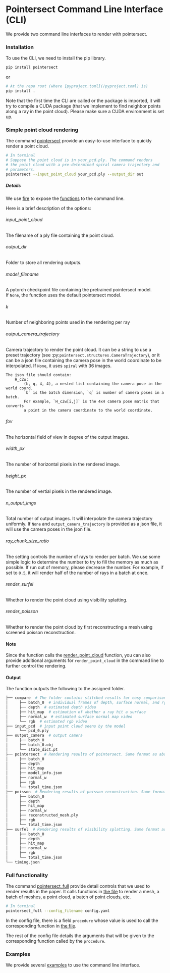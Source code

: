 # Pointersect Command Line Interface (CLI)

We provide two command line interfaces to render with pointersect.

### Installation

To use the CLI, we need to install the pip library.

```bash
pip install pointersect
```

or

```bash
# At the repo root (where [pyproject.toml](/pyproject.toml) is)
pip install .
```

Note that the first time the CLI are called or the package is imported,
it will try to compile a CUDA package (that we implement
to find neighbor points along a ray in the point cloud). Please
make sure a CUDA environment is set up.

### Simple point cloud rendering

The command [pointersect](/pointersect/inference/main.py:render_pcd_with_pointersect)
provide an easy-to-use interface to quickly render a point cloud.

```bash
# In terminal
# Suppose the point cloud is in your_pcd.ply. The command renders 
# the point cloud with a pre-determined spiral camera trajectory and 
# parameters.
pointersect --input_point_cloud your_pcd.ply --output_dir out 
```

##### Details

We use [fire](https://github.com/google/python-fire) to expose the
[functions](/pointersect/inference/main.py) to the command line.

Here is a brief description of the options:

###### input_point_cloud

The filename of a ply file containing the point cloud.

###### output_dir

Folder to store all rendering outputs.

###### model_filename

A pytorch checkpoint file containing the pretrained pointersect model.  
If `None`, the function uses the default pointersect model.

###### k

Number of neighboring points used in the rendering per ray

###### output_camera_trajectory

Camera trajectory to render the point cloud.
It can be a string to use a preset trajectory
(see :py:`pointersect.structures.CameraTrajectory`),
or it can be a json file containing the camera pose
in the world coordinate to be interpolated.
If `None`, it uses `spiral` with 36 images.

    The json file should contain:
        H_c2w:
            (b, q, 4, 4), a nested list containing the camera pose in the world coord.
            `b` is the batch dimension, `q` is number of camera poses in a batch.
            For example, `H_c2w[i,j]` is the 4x4 camera pose matrix that converts
            a point in the camera coordinate to the world coordinate.

###### fov

The horizontal field of view in degree of the output images.

###### width_px

The number of horizontal pixels in the rendered image.

###### height_px

The number of vertial pixels in the rendered image.

###### n_output_imgs

Total number of output images. It will interpolate the camera trajectory uniformly.
If `None` and `output_camera_trajectory` is provided as a json file, it will use the
camera poses in the json file.

###### ray_chunk_size_ratio

The setting controls the number of rays to render per batch. We use some simple
logic to determine the number to try to fill the memory as much as possible.
If run out of memory, please decrease the number. For example, if set to `0.5`,
it will render half of the number of rays in a batch at once.

###### render_surfel

Whether to render the point cloud using visibility splatting.

###### render_poisson

Whether to render the point cloud by first reconstructing a mesh using
screened poisson reconstruction.

#### Note

Since the function calls the [render_point_cloud](/pointersect/inference/main.py:render_point_cloud)
function, you can also provide additional arguments for `render_point_cloud` in
the command line to further control the rendering.

#### Output

The function outputs the following to the assigned folder.

```python
├── compare  # The folder contains stitched results for easy comparison
│     ├── batch_0  # individual frames of depth, surface normal, and rgb estimation
│     ├── depth  # estimated depth video
│     ├── hit_map  # estimation of whether a ray hit a surface 
│     ├── normal_w  # estimated surface normal map video
│     └── rgb  # estimated rgb video
├── input_pcd  # input point cloud seens by the model
│     └── pcd_0.ply
├── output_camera  # output camera 
│     ├── batch_0
│     ├── batch_0.obj
│     └── state_dict.pt
├── pointersect  # Rendering results of pointersect. Same format as above.
│     ├── batch_0
│     ├── depth
│     ├── hit_map
│     ├── model_info.json
│     ├── normal_w
│     ├── rgb
│     └── total_time.json
├── poisson  # Rendering results of poisson reconstruction. Same format as above.
│     ├── batch_0
│     ├── depth
│     ├── hit_map
│     ├── normal_w
│     ├── reconstructed_mesh.ply
│     ├── rgb
│     └── total_time.json
├── surfel  # Rendering results of visibility splatting. Same format as above.
│     ├── batch_0
│     ├── depth
│     ├── hit_map
│     ├── normal_w
│     ├── rgb
│     └── total_time.json
└── timing.json
```

### Full functionality

The command [pointersect_full](/pointersect/inference/main.py)
provide detail controls that we used to render results in the paper.
It calls functions in [the file](/pointersect/inference/main.py)
to render a mesh, a batch of meshes, a point cloud, a batch of point clouds, etc.

```bash
# In terminal
pointersect_full --config_filename config.yaml 
```

In the config file, there is a field `procedure` whose value
is used to call the corresponding function in [the file](/pointersect/inference/main.py).

The rest of the config file details the arguments that will be given to
the corresponding function called by the `procedure`.


### Examples 

We provide several [examples](/assets/examples) to use the command line interface.

